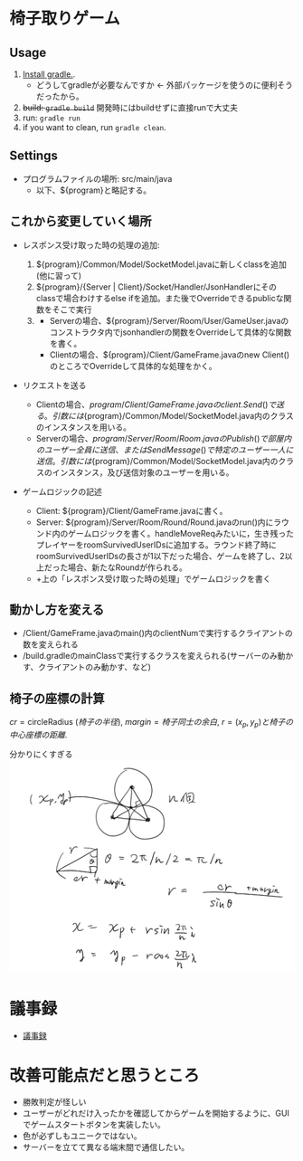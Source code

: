 # 椅子取りゲーム
## Usage
1. [Install gradle.](https://dev.classmethod.jp/articles/gradle-step-by-step/). 
    - どうしてgradleが必要なんですか <- 外部パッケージを使うのに便利そうだったから。 
2. ~~build: ```gradle build```~~ 開発時にはbuildせずに直接runで大丈夫 
3. run: ```gradle run``` 
4. if you want to clean, run ```gradle clean```.


## Settings
- プログラムファイルの場所: src/main/java
    - 以下、${program}と略記する。

## これから変更していく場所
- レスポンス受け取った時の処理の追加: 
    1. ${program}/Common/Model/SocketModel.javaに新しくclassを追加(他に習って)
    2. ${program}/{Server | Client}/Socket/Handler/JsonHandlerにそのclassで場合わけするelse ifを追加。また後でOverrideできるpublicな関数をそこで実行
    3. 
        - Serverの場合、${program}/Server/Room/User/GameUser.javaのコンストラクタ内でjsonhandlerの関数をOverrideして具体的な関数を書く。 
        - Clientの場合、${program}/Client/GameFrame.javaのnew Client()のところでOverrideして具体的な処理をかく。

- リクエストを送る
    - Clientの場合、${program}/Client/GameFrame.javaのclient.Send()で送る。引数には${program}/Common/Model/SocketModel.java内のクラスのインスタンスを用いる。
    - Serverの場合、${program}/Server/Room/Room.javaのPublish()で部屋内のユーザー全員に送信、またはSendMessage()で特定のユーザー一人に送信。引数には${program}/Common/Model/SocketModel.java内のクラスのインスタンス，及び送信対象のユーザーを用いる。 

- ゲームロジックの記述
    - Client: ${program}/Client/GameFrame.javaに書く。
    - Server: ${program}/Server/Room/Round/Round.javaのrun()内にラウンド内のゲームロジックを書く。handleMoveReqみたいに，生き残ったプレイヤーをroomSurvivedUserIDsに追加する。ラウンド終了時にroomSurvivedUserIDsの長さが1以下だった場合、ゲームを終了し、2以上だった場合、新たなRoundが作られる。 
    - +上の「レスポンス受け取った時の処理」でゲームロジックを書く 

## 動かし方を変える
- /Client/GameFrame.javaのmain()内のclientNumで実行するクライアントの数を変えられる
- /build.gradleのmainClassで実行するクラスを変えられる(サーバーのみ動かす、クライアントのみ動かす、など) 

## 椅子の座標の計算
$cr = \mathrm{circleRadius}\ (椅子の半径),\ margin = 椅子同士の余白,\ r = (x_p, y_p) と椅子の中心座標の距離$.

分かりにくすぎる
![](pastedImages/2022-04-29-18-43-03.png)


# 議事録
- [議事録](https://hackmd.io/dfl9Z-KDSAu5qTyQEfvXHg) 

# 改善可能点だと思うところ
- 勝敗判定が怪しい
- ユーザーがどれだけ入ったかを確認してからゲームを開始するように、GUIでゲームスタートボタンを実装したい。 
- 色が必ずしもユニークではない。 
- サーバーを立てて異なる端末間で通信したい。 

